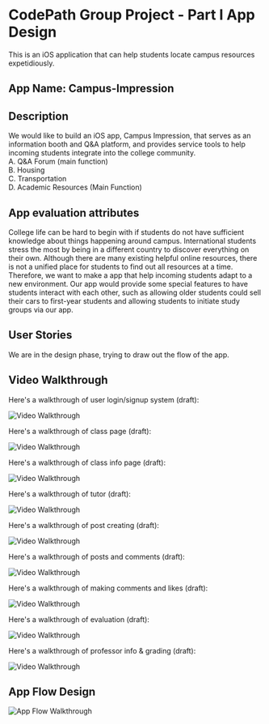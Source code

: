 # CodePath Group Project - Part I App Design

This is an iOS application that can help students locate campus resources expetidiously.

## App Name: Campus-Impression

## Description

We would like to build an iOS app, Campus Impression, that serves as an information booth and Q&A platform, and provides service tools to help incoming students integrate into the college community.  
A. Q&A Forum (main function)  
B. Housing  
C. Transportation  
D. Academic Resources (Main Function)

## App evaluation attributes

College life can be hard to begin with if students do not have sufficient knowledge about things happening around campus. International students stress the most by being in a different country to discover everything on their own. Although there are many existing helpful online resources, there is not a unified place for students to find out all resources at a time. Therefore, we want to make a app that help incoming students adapt to a new environment. Our app would provide some special features to have students interact with each other, such as allowing older students could sell their cars to first-year students and allowing students to initiate study groups via our app.

## User Stories

We are in the design phase, trying to draw out the flow of the app.

## Video Walkthrough

Here's a walkthrough of user login/signup system (draft):

<img src='https://i.imgur.com/90b0Nde.gif' title='Video Walkthrough' width='' alt='Video Walkthrough' />

Here's a walkthrough of class page (draft):

<img src='https://lh6.googleusercontent.com/K4aGW7vlPlmWqEQGqTQpdOeddO2tfsIntt0VHDHXrjq-S0eBULVbpc5CiXB4XCpMXt5cLihjhWbAazAmSAUAtgyihS0wjy_gFfVvNZjo' title='Video Walkthrough' width='' alt='Video Walkthrough' />

Here's a walkthrough of class info page (draft):

<img src='https://lh4.googleusercontent.com/ULLRpNYuPOHFWCPoSHxgl21ojKAQBHd1E-_SAiFZidRyjMI8rMeIs8etKdl3DuirhFLOLO_5m2A97pZJc7eh7ceMuFzYhKH81eOHMsjq' title='Video Walkthrough' width='' alt='Video Walkthrough' />

Here's a walkthrough of tutor (draft):

<img src='https://lh4.googleusercontent.com/HmbIVE9YlEfZIq6WLKadxrsJ14QBI-RKXlXr4xhTSk3WUhQVI0J_h3qvfFx17-ayC3J3KL2aCmsA4EzVLYFUWz5LfcDhXlbPd5e57NbyfX2_aFYELre0UJMWBdY58CUYtkA_sVJpOqE' title='Video Walkthrough' width='' alt='Video Walkthrough' />

Here's a walkthrough of post creating (draft):

<img src='https://lh5.googleusercontent.com/PgPEYkdO-1qNXW7oPjUdjLpB2ix9-7VT2dct05C54C4K5_8SaZYlPKdwNcSpkQPyjbugmy5hAVSy23p_UloHfZgbhsGJtE7tmTZB3HPcjnMbq5CqTwXQbJYWr7mNb9MKFDlW8uzZSh8' title='Video Walkthrough' width='' alt='Video Walkthrough' />

Here's a walkthrough of posts and comments (draft):

<img src='https://lh6.googleusercontent.com/DMmKFTV3LjivmwWZtl3BvukxYdDnQG8cZUxc66272J51PUWgZTsHwOp9d-u7B51HfbpBUALtXwfPera3-MwQxe5s-LL_0CYnAlY83GI28Q' width='' alt='Video Walkthrough' />

Here's a walkthrough of making comments and likes (draft):

<img src='https://lh4.googleusercontent.com/GaFnzMBpDDGP2dSw4m1BgZy4W3AbmL8LkZ-ZCSP66dNwXTFKv3lrQnGNQ3Nd_2fGVvddx3btqCVFzJu_H1tcto78_AVcKA2cy9cOzWdx' title='Video Walkthrough' width='' alt='Video Walkthrough' />

Here's a walkthrough of evaluation (draft):

<img src='http://g.recordit.co/IttonpDob3.gif' title='Video Walkthrough' width='' alt='Video Walkthrough' />

Here's a walkthrough of professor info & grading (draft):

<img src='https://lh5.googleusercontent.com/S8hLqdz2xQAzFuAhNyDTjxfGY15a0h5RsHiPkkzE0sEK1UVeXcVDvl0VtZdyhVOcELy-AgJpQbUQlo90xdhlus8PwtVRtIEQlWrLOWEpgEcP7lcVlW8lv3iS4ssYRy48MoBQ3yBuhjk' title='Video Walkthrough' width='' alt='Video Walkthrough' />


## App Flow Design
<img src='https://i.imgur.com/R8ZDplS.jpg?1' title='App Flow Walkthrough' width='' alt='App Flow Walkthrough' />
